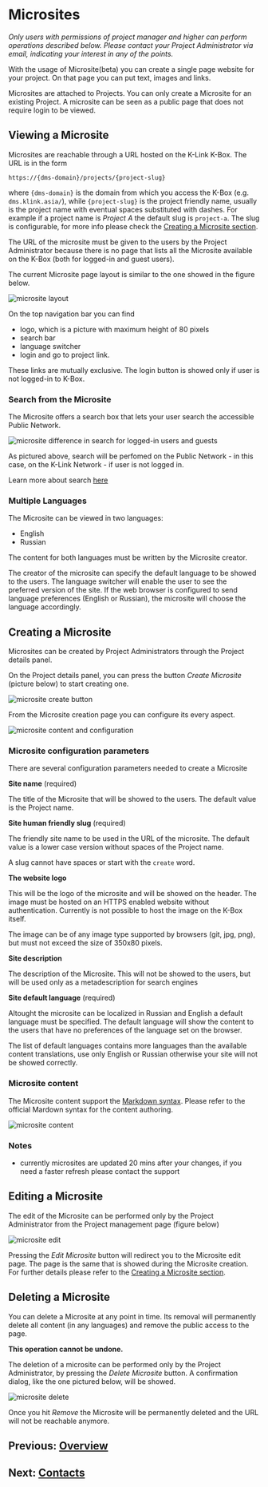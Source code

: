 # Microsites
_Only users with permissions of project manager and higher can perform operations described below. Please contact your Project Administrator via email, indicating your interest in any of the points._

With the usage of Microsite(beta) you can create a single page website for your project. On that page you can put text, images and links.

Microsites are attached to Projects. You can only create a Microsite for an existing Project. A microsite can be seen as a public page that does not require login to be viewed.

## Viewing a Microsite

Microsites are reachable through a URL hosted on the K-Link K-Box. The URL is in the form

```
https://{dms-domain}/projects/{project-slug}
```

where `{dms-domain}` is the domain from which you access the K-Box (e.g. `dms.klink.asia/`), while `{project-slug}` is the project friendly name, 
usually is the project name with eventual spaces substituted with dashes. For example if a project name is _Project A_ the default slug is `project-a`. 
The slug is configurable, for more info please check the [Creating a Microsite section](#creating-a-microsite).

The URL of the microsite must be given to the users by the Project Administrator because there is no page that lists all 
the Microsite available on the K-Box (both for logged-in and guest users).

The current Microsite page layout is similar to the one showed in the figure below.

![microsite layout](./img/microsite-layout.png)

On the top navigation bar you can find

-  logo, which is a picture with maximum height of 80 pixels
-  search bar
-  language switcher
-  login and go to project link.

These links are mutually exclusive. The login button is showed only if user is not logged-in to K-Box. 


### Search from the Microsite

The Microsite offers a search box that lets your user search the accessible Public Network.

![microsite difference in search for logged-in users and guests](./img/microsite-login-vs-guest.jpg)

As pictured above, search will be perfomed on the Public Network - in this case, on the K-Link Network - if user is not logged in.

Learn more about search [here](.../documents/search.md)

### Multiple Languages

The Microsite can be viewed in two languages:

- English
- Russian

The content for both languages must be written by the Microsite creator.

The creator of the microsite can specify the default language to be showed to the users. The language switcher will enable the user to see the preferred version of the site. If the web browser is configured to send language preferences (English or Russian), 
the microsite will choose the language accordingly.

## Creating a Microsite

Microsites can be created by Project Administrators through the Project details panel.

On the Project details panel, you can press the button _Create Microsite_ (picture below) to start creating one.

![microsite create button](./img/microsite-create-1.JPG)

From the Microsite creation page you can configure its every aspect.

![microsite content and configuration](./img/microsite-create-2.png)

### Microsite configuration parameters

There are several configuration parameters needed to create a Microsite

**Site name** (required)

The title of the Microsite that will be showed to the users. The default value is the Project name.

**Site human friendly slug** (required)

The friendly site name to be used in the URL of the microsite. The default value is a lower case version without spaces of the Project name.

A slug cannot have spaces or start with the `create` word.

**The website logo**

This will be the logo of the microsite and will be showed on the header. The image must be hosted on an HTTPS enabled website without authentication. 
Currently is not possible to host the image on the K-Box itself.

The image can be of any image type supported by browsers (git, jpg, png), but must not exceed the size of 350x80 pixels.

**Site description**

The description of the Microsite. This will not be showed to the users, but will be used only as a metadescription for search engines

**Site default language** (required)

Altought the microsite can be localized in Russian and English a default language must be specified. The default language will show the content to the users that have no 
preferences of the language set on the browser.

The list of default languages contains more languages than the available content translations, use only English or Russian otherwise your site will not be showed correctly.


### Microsite content

The Microsite content support the [Markdown syntax](https://daringfireball.net/projects/markdown/basics). Please refer to the official Mardown syntax for the content authoring.

![microsite content](./img/microsite-content-english.png)

### Notes

- currently microsites are updated 20 mins after your changes, if you need a faster refresh please contact the support

## Editing a Microsite

The edit of the Microsite can be performed only by the Project Administrator from the Project management page (figure below)

![microsite edit](./img/microsite-edit-button.png)

Pressing the _Edit Microsite_ button will redirect you to the Microsite edit page. The page is the same that is showed during the Microsite creation. 
For further details please refer to the [Creating a Microsite section](#creating-a-microsite).

## Deleting a Microsite

You can delete a Microsite at any point in time. Its removal will permanently delete all content (in any languages) and remove the public access to the page.

**This operation cannot be undone.**

The deletion of a microsite can be performed only by the Project Administrator, by pressing the _Delete Microsite_ button. A confirmation dialog, like the one pictured below, will be showed.

![microsite delete](./img/microsite-delete.png) 

Once you hit _Remove_ the Microsite will be permanently deleted and the URL will not be reachable anymore.

## Previous: [Overview](../administration/intro.md)            

## Next: [Contacts](../administration/contacts.md)